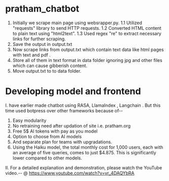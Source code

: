 # pratham_chatbot

1. Initially we scrape main page using websrapper.py.
   1.1 Utilized "requests" library to send HTTP requests.
   1.2 Converted HTML content to plain text using "html2text".
   1.3 Used regex "re" to extract necessary links for further scraping.
3. Save the output in output.txt
4. Now scrape links from output.txt which contain text data like html pages with text and pdf .
5. Store all of them in text format in data folder ignoring jpg and other files which can cause gibberish content.
6. Move output.txt to to data folder.

# Developing model and frontend
I. have earlier made chatbot using RASA, LlamaIndex , Langchain . But this time used botpress over other frameworks because of--

 1. Easy modularity 
 2. No retraining need after updation of site i.e. pratham.org
 3. Free 5$ AI tokens with pay as you model
 4. Option to choose from AI models
 5. And separate plan for teams with upgradations.
 6. Using the Haiku model, the total monthly cost for 1,000 users, each with an average of five queries, comes to just $4.875. This is significantly lower compared to other models.
    
II. For a detailed explanation and demonstration, please watch the YouTube video.-- 
@ https://www.youtube.com/watch?v=vr_4DAQYbRA
